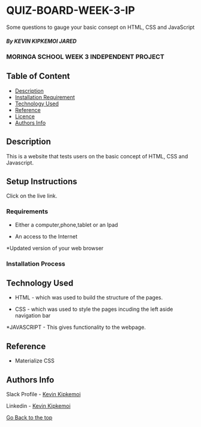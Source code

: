 # QUIZ-BOARD-WEEK-3-IP
Some questions to gauge your basic consept on HTML, CSS and JavaScript

##### By KEVIN KIPKEMOI JARED
### MORINGA SCHOOL WEEK 3 INDEPENDENT PROJECT

## Table of Content

+ [Description](#description)
+ [Installation Requirement](#Installation)
+ [Technology Used](#technology-used)
+ [Reference](#reference)
+ [Licence](#licence)
+ [Authors Info](#author-Info)

## Description
<p>This is  a website that tests users on the basic concept of HTML, CSS and Javascript.</p>

## Setup Instructions
Click on the live link.

### Requirements

* Either a computer,phone,tablet or an Ipad

* An access to the Internet

*Updated version of your web browser

### Installation Process


## Technology Used
* HTML - which was used to build the structure of the pages.

* CSS - which was used to style the pages incuding the left aside navigation bar

*JAVASCRIPT - This gives functionality to the webpage.

## Reference
* Materialize CSS


## Authors Info

Slack Profile - [Kevin Kipkemoi](https://moringaclassroom.slack.com/team/U02UL5GBYBA)

Linkedin - [Kevin Kipkemoi](https://www.linkedin.com/in/kevin-kipkemoi-595088ba/)

[Go Back to the top](#portfolio)

